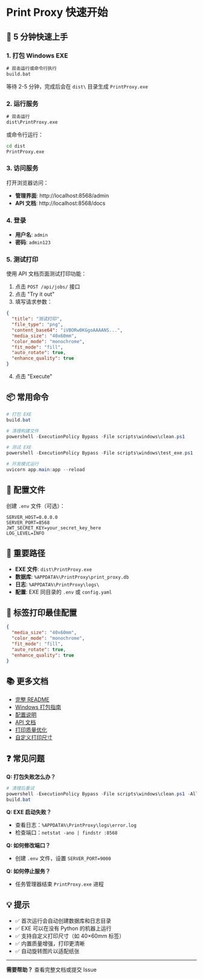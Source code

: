 # Print Proxy 快速开始

## 🚀 5 分钟快速上手

### 1. 打包 Windows EXE

```cmd
# 双击运行或命令行执行
build.bat
```

等待 2-5 分钟，完成后会在 `dist\` 目录生成 `PrintProxy.exe`

### 2. 运行服务

```cmd
# 双击运行
dist\PrintProxy.exe
```

或命令行运行：
```cmd
cd dist
PrintProxy.exe
```

### 3. 访问服务

打开浏览器访问：
- **管理界面**: http://localhost:8568/admin
- **API 文档**: http://localhost:8568/docs

### 4. 登录

- **用户名**: `admin`
- **密码**: `admin123`

### 5. 测试打印

使用 API 文档页面测试打印功能：

1. 点击 `POST /api/jobs/` 接口
2. 点击 "Try it out"
3. 填写请求参数：

```json
{
  "title": "测试打印",
  "file_type": "png",
  "content_base64": "iVBORw0KGgoAAAANS...",
  "media_size": "40x60mm",
  "color_mode": "monochrome",
  "fit_mode": "fill",
  "auto_rotate": true,
  "enhance_quality": true
}
```

4. 点击 "Execute"

## 📦 常用命令

```powershell
# 打包 EXE
build.bat

# 清理构建文件
powershell -ExecutionPolicy Bypass -File scripts\windows\clean.ps1

# 测试 EXE
powershell -ExecutionPolicy Bypass -File scripts\windows\test_exe.ps1

# 开发模式运行
uvicorn app.main:app --reload
```

## 🔧 配置文件

创建 `.env` 文件（可选）：

```env
SERVER_HOST=0.0.0.0
SERVER_PORT=8568
JWT_SECRET_KEY=your_secret_key_here
LOG_LEVEL=INFO
```

## 📍 重要路径

- **EXE 文件**: `dist\PrintProxy.exe`
- **数据库**: `%APPDATA%\PrintProxy\print_proxy.db`
- **日志**: `%APPDATA%\PrintProxy\logs\`
- **配置**: EXE 同目录的 `.env` 或 `config.yaml`

## 🎯 标签打印最佳配置

```json
{
  "media_size": "40x60mm",
  "color_mode": "monochrome",
  "fit_mode": "fill",
  "auto_rotate": true,
  "enhance_quality": true
}
```

## 📚 更多文档

- [完整 README](README.md)
- [Windows 打包指南](scripts/windows/README.md)
- [配置说明](docs/配置说明.md)
- [API 文档](docs/API文档.md)
- [打印质量优化](docs/打印质量优化说明.md)
- [自定义打印尺寸](docs/自定义打印尺寸使用指南.md)

## ❓ 常见问题

**Q: 打包失败怎么办？**
```powershell
# 清理后重试
powershell -ExecutionPolicy Bypass -File scripts\windows\clean.ps1 -All
build.bat
```

**Q: EXE 启动失败？**
- 查看日志：`%APPDATA%\PrintProxy\logs\error.log`
- 检查端口：`netstat -ano | findstr :8568`

**Q: 如何修改端口？**
- 创建 `.env` 文件，设置 `SERVER_PORT=9000`

**Q: 如何停止服务？**
- 任务管理器结束 `PrintProxy.exe` 进程

## 💡 提示

- ✅ 首次运行会自动创建数据库和日志目录
- ✅ EXE 可以在没有 Python 的机器上运行
- ✅ 支持自定义打印尺寸（如 40×60mm 标签）
- ✅ 内置质量增强，打印更清晰
- ✅ 自动旋转图片以适配纸张

---

**需要帮助？** 查看完整文档或提交 Issue
